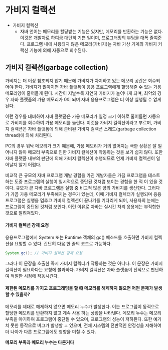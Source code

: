 # 가비지 컬랙션

* 가비지 컬렉션
   * 자바 언어는 메모리를 할당받는 기능은 있지만, 메모리를 반환하는 기능은 없다. 이것은 개발자로 하여금 대단히 기쁜 일이며, 프로그래밍의 부담을 대폭 줄여준다. 프로그램 내에 사용되지 않은 
   메모리(가비지)는 자바 가상 기계의 가비지 커랙션 기능에 의해 자동으로 회수된다.

## 가비지 컬렉션(garbage collection)
가비지는 더 이상 참조되지 않기 때문에 가비지가 차지하고 있는 메모리 공간은 회수되어야 한다. 가비지가 많아지면 자바 플랫폼이 응용 프로그램에게 할당해줄 수 있는 가용 메모리양이 줄어들게 된다.
시간이 지날수록 자연히 가비지가 늘어나게 되며, 최악의 경우 자바 플랫폼의 가용 메모리가 0이 되며 자바 응용프로그램은 더 이상 실행될 수 없게 된다.

이런 경우를 대비하여 자바 플랫폼은 가용 메모리가 일정 크기 이하로 줄어들면 자동으로 가비지를 회수하여 가용 메모리를 늘린다. 이것을 가비지 컬렉션이라고 부르며, 
가비지 컬렉션은 자바 플랫폼에 의해 준비된 가비지 컬렉션 스레드(garbage collection thread)에 의해 처리된다.

PC의 경우 워낙 메모리가 크기 떄문에, 가용 메모리가 거의 없어지는 극한 상황은 잘 일어나지 않아 메모리 부족으로 인한 가비지 컬렉션이 작동하는 것을 보기 쉽지 않다. 또한
자바 플랫폼 내부의 판단에 의해 가비지 컬렉션이 수행되므로 언제 가비지 컬렉션이 일어날지 알기 어렵다. 

비교적 큰 규모의 자바 프로그램 개발 경험을 가진 개발자들은 가끔 프로그램을 테스트하는 도중 프로그램의 실행이 일시적으로 중단된 것처럼 보이는 경험을 한 적 이 있을 것이다. 규모가 큰 자바 프로그램은 실행 중 비교적 많은 양의
가비지를 생산한다. 그러다가 가끔 가용 메모리가 부족해지는 경우가 있는데, 이때 가비지 컬렉터가 실행되며 응용 프로그램은 실행을 멈추고 가비지 컬렉션이 끝나기를 기다리게 되어, 사용자의 눈에는 프로그램이 중단된 것처럼 보인다. 
이런 이유로 자바는 실시간 처리 응용에는 부적합한 것으로 알려져있다.

#### 가비지 컬렉션 강제 요청
응용프로그램에서 System 또는 Runtime 객체의 gc() 메소드를 호출하면 가비지 컬렉션을 요청할 수 있다. 간단히 다음 한 줄의 코드로 가능하다.

```java
System.gc(); // 가비지 컬렉션 강제 요청
```

그러나 이 문장을 호출한 즉시 가비지 컬렉터가 작동하는 것은 아니다. 이 문장은 가비지 컬렉션이 필요하다는 요청에 불과하다.
가비지 컬렉션은 자바 플랫폼이 전적으로 판단하여 적절한 시점에 작동시킨다.

#### 제한된 메모리를 가지고 프로그래밍을 할 떄 메모리를 해제하지 않으면 어떤 문제가 발생 할 수 있을까?
메모리를 제대로 해제하지 않으면 메모리 누수가 발생한다. 이는 프로그램이 동적으로 할당한 메모리를 반환하지 않고 계속 사용
하는 상황을 나타낸다.
메모리 누수는 메모리 부족을 야기하여 프로그램이 중단될 수 있으며, 프로그램의 성능이 저하된다. 또한 예기치 못한 동작으로 버그가 발생할 ㅅ 있으며, 전체 시스템의 전반적인 안정성을 저해하여 더 나아가 다른 프로그램에도 영향을 미칠 수 있다.

**메모리 부족과 메모리 누수는 다른거다**